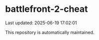 # battlefront-2-cheat

Last updated: 2025-06-19 17:02:01

This repository is automatically maintained.
